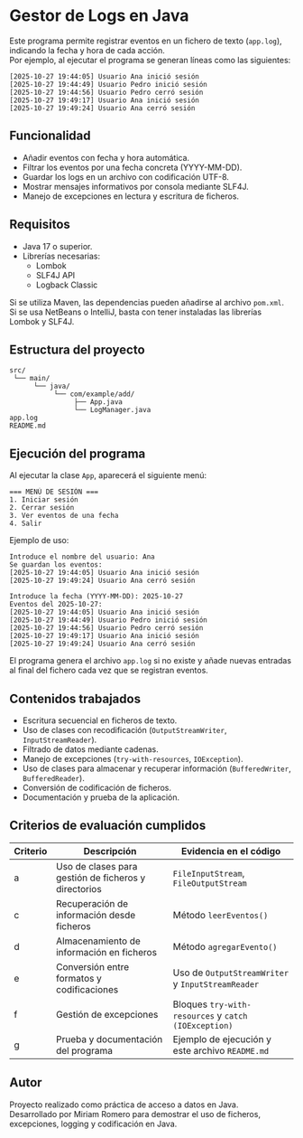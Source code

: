 # Gestor de Logs en Java

Este programa permite registrar eventos en un fichero de texto (`app.log`), indicando la fecha y hora de cada acción.  
Por ejemplo, al ejecutar el programa se generan líneas como las siguientes:

```
[2025-10-27 19:44:05] Usuario Ana inició sesión
[2025-10-27 19:44:49] Usuario Pedro inició sesión
[2025-10-27 19:44:56] Usuario Pedro cerró sesión
[2025-10-27 19:49:17] Usuario Ana inició sesión
[2025-10-27 19:49:24] Usuario Ana cerró sesión
```

## Funcionalidad

- Añadir eventos con fecha y hora automática.
- Filtrar los eventos por una fecha concreta (YYYY-MM-DD).
- Guardar los logs en un archivo con codificación UTF-8.
- Mostrar mensajes informativos por consola mediante SLF4J.
- Manejo de excepciones en lectura y escritura de ficheros.

## Requisitos

- Java 17 o superior.
- Librerías necesarias:
    - Lombok
    - SLF4J API
    - Logback Classic

Si se utiliza Maven, las dependencias pueden añadirse al archivo `pom.xml`.  
Si se usa NetBeans o IntelliJ, basta con tener instaladas las librerías Lombok y SLF4J.

## Estructura del proyecto

```
src/
 └── main/
      └── java/
           └── com/example/add/
                ├── App.java
                └── LogManager.java
app.log
README.md
```

## Ejecución del programa

Al ejecutar la clase `App`, aparecerá el siguiente menú:

```
=== MENÚ DE SESIÓN ===
1. Iniciar sesión
2. Cerrar sesión
3. Ver eventos de una fecha
4. Salir
```

Ejemplo de uso:

```
Introduce el nombre del usuario: Ana
Se guardan los eventos:
[2025-10-27 19:44:05] Usuario Ana inició sesión
[2025-10-27 19:49:24] Usuario Ana cerró sesión

Introduce la fecha (YYYY-MM-DD): 2025-10-27
Eventos del 2025-10-27:
[2025-10-27 19:44:05] Usuario Ana inició sesión
[2025-10-27 19:44:49] Usuario Pedro inició sesión
[2025-10-27 19:44:56] Usuario Pedro cerró sesión
[2025-10-27 19:49:17] Usuario Ana inició sesión
[2025-10-27 19:49:24] Usuario Ana cerró sesión
```

El programa genera el archivo `app.log` si no existe y añade nuevas entradas al final del fichero cada vez que se
registran eventos.

## Contenidos trabajados

- Escritura secuencial en ficheros de texto.
- Uso de clases con recodificación (`OutputStreamWriter`, `InputStreamReader`).
- Filtrado de datos mediante cadenas.
- Manejo de excepciones (`try-with-resources`, `IOException`).
- Uso de clases para almacenar y recuperar información (`BufferedWriter`, `BufferedReader`).
- Conversión de codificación de ficheros.
- Documentación y prueba de la aplicación.

## Criterios de evaluación cumplidos

| Criterio | Descripción                                          | Evidencia en el código                               |
|----------|------------------------------------------------------|------------------------------------------------------|
| a        | Uso de clases para gestión de ficheros y directorios | `FileInputStream`, `FileOutputStream`                |
| c        | Recuperación de información desde ficheros           | Método `leerEventos()`                               |
| d        | Almacenamiento de información en ficheros            | Método `agregarEvento()`                             |
| e        | Conversión entre formatos y codificaciones           | Uso de `OutputStreamWriter` y `InputStreamReader`    |
| f        | Gestión de excepciones                               | Bloques `try-with-resources` y `catch (IOException)` |
| g        | Prueba y documentación del programa                  | Ejemplo de ejecución y este archivo `README.md`      |

## Autor

Proyecto realizado como práctica de acceso a datos en Java.  
Desarrollado por Miriam Romero para demostrar el uso de ficheros, excepciones, logging y codificación en Java.
